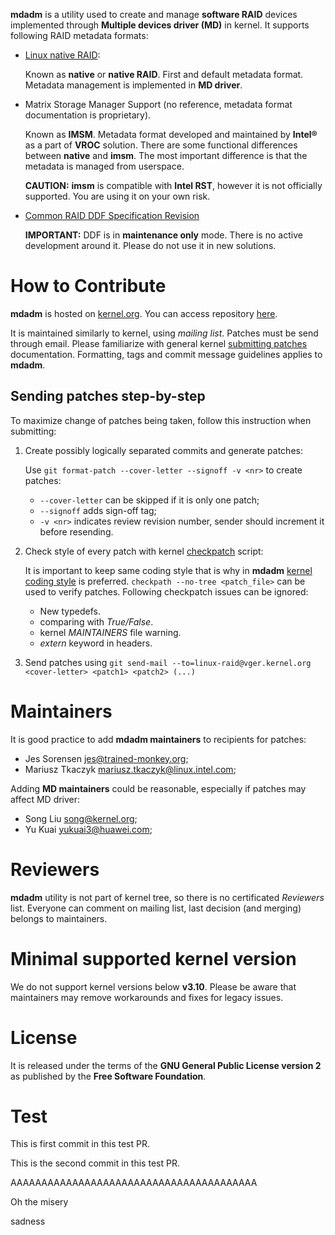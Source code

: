 **mdadm** is a utility used to create and manage **software RAID** devices implemented through
**Multiple devices driver (MD)** in kernel. It supports following RAID metadata formats:

* [Linux native RAID](https://raid.wiki.kernel.org/index.php/RAID_superblock_formats):

  Known as **native** or **native RAID**. First and default metadata format. Metadata management
  is implemented in **MD driver**.

* Matrix Storage Manager Support (no reference, metadata format documentation is proprietary).

  Known as **IMSM**. Metadata format developed and maintained by **Intel®** as a part of **VROC**
  solution. There are some functional differences between **native** and **imsm**. The most
  important difference is that the metadata is managed from userspace.

  **CAUTION:** **imsm** is compatible with **Intel RST**, however it is not officially supported.
  You are using it on your own risk.

* [Common RAID DDF Specification Revision](https://www.snia.org/sites/default/files/SNIA_DDF_Technical_Position_v2.0.pdf)

    **IMPORTANT:** DDF is in **maintenance only** mode. There is no active development around it.
    Please do not use it in new solutions.

# How to Contribute

 **mdadm** is hosted on [kernel.org](https://kernel.org/). You can access repository
[here](https://git.kernel.org/pub/scm/utils/mdadm/mdadm.git).

It is maintained similarly to kernel, using *mailing list*. Patches must be send through email.
Please familiarize with general kernel
[submitting patches](https://www.kernel.org/doc/html/v4.17/process/submitting-patches.html)
documentation. Formatting, tags and commit message guidelines applies to **mdadm**.

## Sending patches step-by-step

To maximize change of patches being taken, follow this instruction when submitting:

1. Create possibly logically separated commits and generate patches:

   Use ``git format-patch --cover-letter --signoff -v <nr>`` to create patches:
   * ``--cover-letter`` can be skipped if it is only one patch;
   * ``--signoff`` adds sign-off tag;
   * ``-v <nr>`` indicates review revision number, sender should increment it before resending.

2. Check style of every patch with kernel
   [checkpatch](https://docs.kernel.org/dev-tools/checkpatch.html) script:

   It is important to keep same coding style that is why in **mdadm**
   [kernel coding style](https://www.kernel.org/doc/html/v4.10/process/coding-style.html)
   is preferred. ``checkpath --no-tree <patch_file>`` can be used to verify patches.
   Following checkpatch issues can be ignored:
   - New typedefs.
   - comparing with *True/False*.
   - kernel *MAINTAINERS* file warning.
   - *extern* keyword in headers.

3. Send patches using ``git send-mail --to=linux-raid@vger.kernel.org <cover-letter> <patch1> <patch2> (...)``

# Maintainers

It is good practice to add **mdadm maintainers** to recipients for patches:

- Jes Sorensen <jes@trained-monkey.org>;
- Mariusz Tkaczyk <mariusz.tkaczyk@linux.intel.com>;

Adding **MD maintainers** could be reasonable, especially if patches may affect MD driver:

- Song Liu <song@kernel.org>;
- Yu Kuai <yukuai3@huawei.com>;

# Reviewers

**mdadm** utility is not part of kernel tree, so there is no certificated *Reviewers* list. Everyone
can comment on mailing list, last decision (and merging) belongs to maintainers.

# Minimal supported kernel version

We do not support kernel versions below **v3.10**. Please be aware that maintainers may remove
workarounds and fixes for legacy issues.

# License

It is released under the terms of the **GNU General Public License version 2** as published
by the **Free Software Foundation**.

# Test

This is first commit in this test PR.

This is the second commit in this test PR.

AAAAAAAAAAAAAAAAAAAAAAAAAAAAAAAAAAAAAAAA

Oh the misery

sadness
